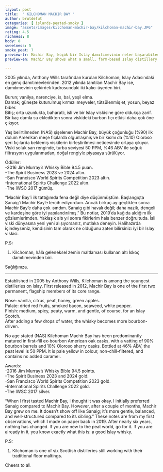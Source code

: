 ```yaml
---
layout: post
title:  " KILCHOMAN MACHIR BAY "
author: brutdefut
categories: [ islands-peated-smoky ]
image: "assets/images/kilchoman-machir-bay/kilchoman-machir-bay.JPG"
rating: 4.5
richness: 8
body: 8
sweetness: 5
smoke_peat: 7
preview-tr: Machir Bay, küçük bir Islay damıtımevinin neler başarabileceğini gösteren en iyi örneklerden.                 
preview-en: Machir Bay shows what a small, farm-based Islay distillery can do without shouting about it.               
     
---
```


2005 yılında, Anthony Wills tarafından kurulan Kilchoman, Islay Adasındaki en genç damıtımevlerinden. 2012 yılında tanıtılan Machir Bay ise, damıtımevinin çekirdek kadrosundaki iki kalıcı üyeden biri.  

Burun; vanilya, narenciye, is, bal, yeşil elma.  
Damak; güneşte kuturulmuş kırmızı meyveler, tütsülenmiş et, yosun, beyaz biber.       
Bitiş; orta uzunlukta, baharatlı, isli ve bir Islay viskisine göre oldukça zarif.    
Bir kaç damla su ekledikten sonra viskideki burbon fıçı etkisi daha çok öne çıkıyor.     

Yaş belirtilmeden (NAS) şişelenen Machir Bay, büyük çoğunluğu (%90) ilk dolum Amerikan meşe fıçılarda olgunlaşmış ve bir kısmı da (%10) Oloroso şeri fıçılarda beklemiş viskilerin birleştirilmesi neticesinde ortaya çıkıyor. Viski soluk sarı renginde, turba seviyesi 50 PPM, %46 ABV ile soğuk filtrasyon uygulanmadan, doğal rengiyle piyasaya sürülüyor.  

Ödüller:      
-2016 Jim Murray’s Whisky Bible 94.5 puan.  
-The Spirit Business 2023 ve 2024 altın.  
-San Francisco World Spirits Competition 2023 altın.  
-International Spirits Challenge 2022 altın.  
-The IWSC 2017 gümüş.  

“Machir Bay’i ilk tattığımda fena değil diye düşünmüştüm. Başlangıçta Sanaig’i Machir Bay’e tercih ediyordum. Ancak birkaç ay geçtikten sonra Machir Bay’e daha çok ısındım. Sanaig gibi havalı değil; daha nazik, dengeli ve kardeşine göre iyi yapılandırılmış.” Bu notlar, 2019’da kağıda aldığım ilk gözlemlerimden. Yaklaşık altı yıl sonra fikirlerim hala benzer doğrultuda. İsli viski dünyasına yeni yeni alışıyorsanız, mutlaka deneyin. Halihazırda içindeyseniz, kendisinin tam olarak ne olduğunu zaten bilirsiniz: iyi bir Islay viskisi.  

P.S:   
1. Kilchoman, hâlâ geleneksel zemin maltlaması kullanan altı İskoç damıtımevinden biri.  

Sağlığınıza.            
   
-----------------------------------------------

<p id="english"></p>

Established in 2005 by Anthony Wills, Kilchoman is among the youngest distilleries on Islay. First released in 2012, Machir Bay is one of the first two permanent, flagship members of its core range.   

Nose: vanilla, citrus, peat, honey, green apples.   
Palate: dried red fruits, smoked bacon, seaweed, white pepper.    
Finish: medium, spicy, peaty, warm, and gentle, of course, for an Islay Scotch.   
After adding a few drops of water, the whisky becomes more bourbon-driven.  

No age stated (NAS) Kilchoman Machir Bay has been predominantly matured in first-fill ex-bourbon American oak casks, with a vatting of 90% bourbon barrels and 10% Oloroso sherry casks. Bottled at 46% ABV, the peat level is 50 PPM. It is pale yellow in colour, non-chill-filtered, and contains no added caramel.  

Awards:   
-2016 Jim Murray’s Whisky Bible 94.5 points.  
-The Spirit Business 2023 and 2024 gold.  
-San Francisco World Spirits Competition 2023 gold.  
-International Spirits Challenge 2022 gold.  
-The IWSC 2017 silver.  

“When I first tasted Machir Bay, I thought it was okay. I initially preferred Sanaig compared to Machir Bay. However, after a couple of months, Machir Bay grew on me. It doesn’t show off like Sanaig; it’s more gentle, balanced, and well-structured compared to its sibling.” These notes are from my first observations, which I made on paper back in 2019. After nearly six years, nothing has changed. If you are new to the peat world, go for it. If you are already in it, you know exactly what this is: a good Islay whisky.  

P.S:   
1. Kilchoman is one of six Scottish distilleries still working with their traditional floor maltings. 

Cheers to all.       

  
